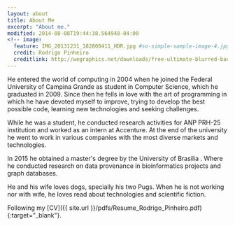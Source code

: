 ```yaml
---
layout: about
title: About Me
excerpt: "About me."
modified: 2014-08-08T19:44:38.564948-04:00
<!-- image:
  feature: IMG_20131231_182800411_HDR.jpg #so-simple-sample-image-4.jpg
  credit: Rodrigo Pinheiro
  creditlink: http://wegraphics.net/downloads/free-ultimate-blurred-background-pack/ -->
---
```


<!-- Looking for a simple, responsive, theme for your Jekyll powered blog? Well look no further. Here be **So Simple Theme**, the follow up to [**Minimal Mistakes**](http://mmistakes.github.io/minimal-mistakes) --- by designer slash illustrator [Michael Rose](http://mademistakes.com). -->


<!-- ## So Simple Theme is all about: -->
He entered the world of computing in 2004 when he joined the Federal University of Campina Grande as student in Computer Science, which he graduated in 2009. Since then he fells in love with the art of programming in which he have devoted myself to improve, trying to develop the best possible code, learning new technologies and seeking challenges.

While he was a student, he conducted research activities for ANP PRH-25 institution and worked as an intern at Accenture. At the end of the university he went to work in various companies with the most diverse markets and technologies.

In 2015 he obtained a master's degree by the University of Brasilia . Where he conducted research on data provenance in bioinformatics projects and graph databases.

He and his wife loves dogs, specially his two Pugs. When he is not working nor with wife, he loves read about technologies and scientific fiction.

Following my [CV]({{ site.url }}/pdfs/Resume_Rodrigo_Pinheiro.pdf){:target="_blank"}.
